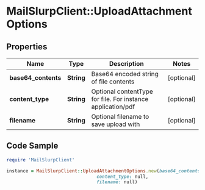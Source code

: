 # MailSlurpClient::UploadAttachmentOptions

## Properties

Name | Type | Description | Notes
------------ | ------------- | ------------- | -------------
**base64_contents** | **String** | Base64 encoded string of file contents | [optional] 
**content_type** | **String** | Optional contentType for file. For instance application/pdf | [optional] 
**filename** | **String** | Optional filename to save upload with | [optional] 

## Code Sample

```ruby
require 'MailSlurpClient'

instance = MailSlurpClient::UploadAttachmentOptions.new(base64_contents: null,
                                 content_type: null,
                                 filename: null)
```



